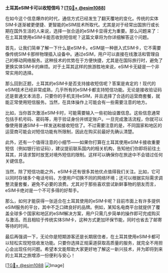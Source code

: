 **土耳其eSIM卡可以收短信吗？[[TG💪+ @esim1088](https://t.me/s/esim1088)]**

在如今这个信息爆炸的时代，通信方式已经发生了翻天覆地的变化。传统的实体SIM卡逐渐被更便捷、更智能的eSIM技术所取代。尤其是对于经常出国旅行或长期在国外生活的人来说，选择一张合适的eSIM卡显得尤为重要。那么问题来了：在土耳其使用eSIM卡能否收到短信呢？这篇文章将为你详细解答这个问题。

首先，让我们简单了解一下什么是eSIM卡。eSIM是一种嵌入式SIM卡，它不需要像传统SIM卡那样物理插入设备中。通过eSIM，用户可以直接在线激活和管理自己的移动网络服务。这种技术的优势在于方便快捷，尤其是在国际旅行时，避免了更换实体SIM卡的麻烦。对于土耳其这样的旅游胜地来说，eSIM卡无疑是一个非常实用的选择。

那么回到正题，土耳其的eSIM卡是否支持接收短信呢？答案是肯定的！现代的eSIM技术已经非常成熟，几乎所有的eSIM卡都支持短信功能。无论是接收验证码还是普通文本消息，只要你的手机支持eSIM，并且选择了合适的运营商套餐，就能正常使用短信服务。当然，在具体操作上可能会有一些需要注意的地方。

比如，当你首次激活eSIM卡时，可能需要输入一些初始设置信息。这些信息通常包括手机号码、密码等，用于验证身份并绑定账户。一旦完成激活流程，你就可以像使用普通SIM卡一样发送和接收短信了。不过需要注意的是，不同国家和地区的运营商可能会对短信功能有所限制，因此在购买前最好先确认清楚。

此外，还有一个值得注意的小细节——如果你打算在土耳其使用eSIM卡接收重要短信（例如银行验证码），建议提前联系国内的相关机构，告知他们你即将前往土耳其，并请求暂时放宽对境外短信的限制。这样可以确保你在旅途中不会错过任何关键信息。

当然，除了短信功能之外，eSIM卡还有很多其他优点值得我们关注。比如，它可以同时存储多个电话号码，方便用户切换不同的网络环境；还可以根据实际需求调整流量套餐，避免不必要的浪费。尤其对于那些喜欢尝试新鲜事物的朋友而言，eSIM卡绝对是一个不可多得的好帮手。

那么，如何才能获得一张适合在土耳其使用的eSIM卡呢？目前市面上有许多提供eSIM服务的平台，其中不乏口碑良好的品牌。例如，某知名电商平台就提供了覆盖全球多个国家和地区的eSIM解决方案，用户只需几步简单的操作即可完成购买与激活。而且相较于传统实体SIM卡，这种方式更加环保节能，同时也省去了邮寄等待的时间。

最后再强调一下，无论你是短期游客还是长期居住者，在土耳其使用eSIM卡都可以轻松实现短信收发功能。只要你选择正规渠道获取高质量的服务，就完全不用担心会出现任何问题。希望本文能帮助大家更好地了解这一新兴技术，并为即将到来的土耳其之旅增添一份便利与安心！

[[TG💪+ @esim1088](https://t.me/s/esim1088) ![Image](https://i.postimg.cc/4NQfJmqS/Snipaste-2025-05-13-00-14-12.png)]